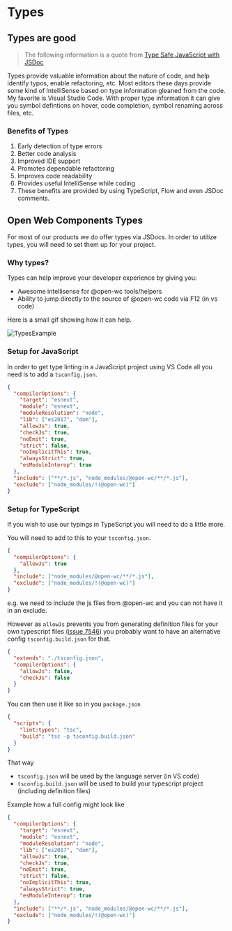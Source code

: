 # Types

## Types are good

> The following information is a quote from [Type Safe JavaScript with JSDoc](https://medium.com/@trukrs/type-safe-javascript-with-jsdoc-7a2a63209b76)

Types provide valuable information about the nature of code, and help identify typos, enable refactoring, etc. Most editors these days provide some kind of IntelliSense based on type information gleaned from the code. My favorite is Visual Studio Code. With proper type information it can give you symbol defintions on hover, code completion, symbol renaming across files, etc.

### Benefits of Types

1. Early detection of type errors
2. Better code analysis
3. Improved IDE support
4. Promotes dependable refactoring
5. Improves code readability
6. Provides useful IntelliSense while coding
7. These benefits are provided by using TypeScript, Flow and even JSDoc comments.

## Open Web Components Types

For most of our products we do offer types via JSDocs.
In order to utilize types, you will need to set them up for your project.

### Why types?

Types can help improve your developer experience by giving you:

- Awesome intellisense for @open-wc tools/helpers
- Ability to jump directly to the source of @open-wc code via F12 (in vs code)

Here is a small gif showing how it can help.

![TypesExample](/types.gif)

### Setup for JavaScript

In order to get type linting in a JavaScript project using VS Code all you need is to add a `tsconfig.json`.

```json
{
  "compilerOptions": {
    "target": "esnext",
    "module": "esnext",
    "moduleResolution": "node",
    "lib": ["es2017", "dom"],
    "allowJs": true,
    "checkJs": true,
    "noEmit": true,
    "strict": false,
    "noImplicitThis": true,
    "alwaysStrict": true,
    "esModuleInterop": true
  },
  "include": ["**/*.js", "node_modules/@open-wc/**/*.js"],
  "exclude": ["node_modules/!(@open-wc)"]
}
```

### Setup for TypeScript

If you wish to use our typings in TypeScript you will need to do a little more.

You will need to add to this to your `tsconfig.json`.

```json
{
  "compilerOptions": {
    "allowJs": true
  },
  "include": ["node_modules/@open-wc/**/*.js"],
  "exclude": ["node_modules/!(@open-wc)"]
}
```

e.g. we need to include the js files from @open-wc and you can not have it in an exclude.

However as `allowJs` prevents you from generating definition files for your own typescript files ([issue 7546](https://github.com/Microsoft/TypeScript/issues/7546)) you probably want to have an alternative config `tsconfig.build.json` for that.

```json
{
  "extends": "./tsconfig.json",
  "compilerOptions": {
    "allowJs": false,
    "checkJs": false
  }
}
```

You can then use it like so in you `package.json`

```json
{
  "scripts": {
    "lint:types": "tsc",
    "build": "tsc -p tsconfig.build.json"
  }
}
```

That way

- `tsconfig.json` will be used by the language server (in VS code)
- `tsconfig.build.json` will be used to build your typescript project (including definition files)

Example how a full config might look like

```json
{
  "compilerOptions": {
    "target": "esnext",
    "module": "esnext",
    "moduleResolution": "node",
    "lib": ["es2017", "dom"],
    "allowJs": true,
    "checkJs": true,
    "noEmit": true,
    "strict": false,
    "noImplicitThis": true,
    "alwaysStrict": true,
    "esModuleInterop": true
  },
  "include": ["**/*.js", "node_modules/@open-wc/**/*.js"],
  "exclude": ["node_modules/!(@open-wc)"]
}
```

